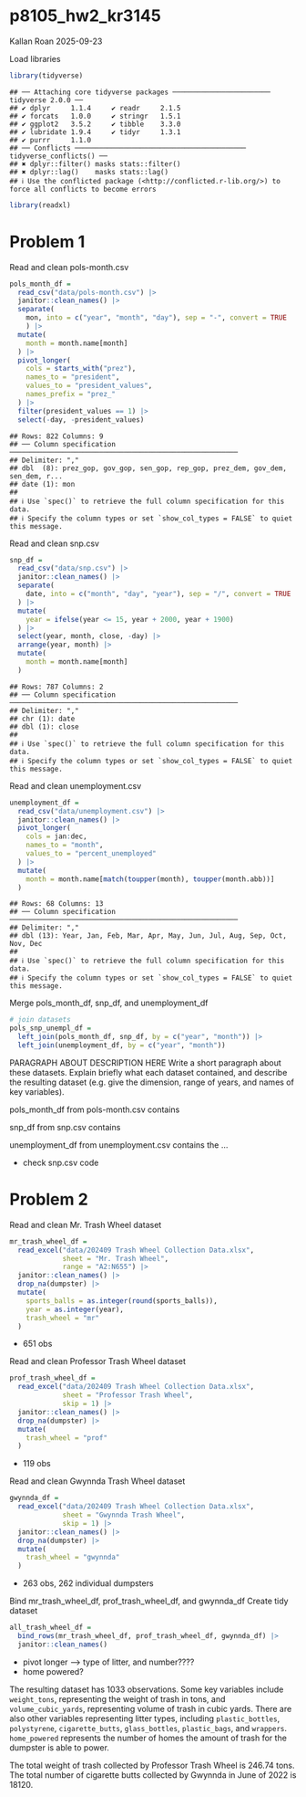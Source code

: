 p8105_hw2_kr3145
================
Kallan Roan
2025-09-23

Load libraries

``` r
library(tidyverse)
```

    ## ── Attaching core tidyverse packages ──────────────────────── tidyverse 2.0.0 ──
    ## ✔ dplyr     1.1.4     ✔ readr     2.1.5
    ## ✔ forcats   1.0.0     ✔ stringr   1.5.1
    ## ✔ ggplot2   3.5.2     ✔ tibble    3.3.0
    ## ✔ lubridate 1.9.4     ✔ tidyr     1.3.1
    ## ✔ purrr     1.1.0     
    ## ── Conflicts ────────────────────────────────────────── tidyverse_conflicts() ──
    ## ✖ dplyr::filter() masks stats::filter()
    ## ✖ dplyr::lag()    masks stats::lag()
    ## ℹ Use the conflicted package (<http://conflicted.r-lib.org/>) to force all conflicts to become errors

``` r
library(readxl)
```

# Problem 1

Read and clean pols-month.csv

``` r
pols_month_df = 
  read_csv("data/pols-month.csv") |> 
  janitor::clean_names() |> 
  separate(
    mon, into = c("year", "month", "day"), sep = "-", convert = TRUE
    ) |>
  mutate(
    month = month.name[month]
  ) |> 
  pivot_longer(
    cols = starts_with("prez"),
    names_to = "president",
    values_to = "president_values",
    names_prefix = "prez_" 
  ) |> 
  filter(president_values == 1) |> 
  select(-day, -president_values) 
```

    ## Rows: 822 Columns: 9
    ## ── Column specification ────────────────────────────────────────────────────────
    ## Delimiter: ","
    ## dbl  (8): prez_gop, gov_gop, sen_gop, rep_gop, prez_dem, gov_dem, sen_dem, r...
    ## date (1): mon
    ## 
    ## ℹ Use `spec()` to retrieve the full column specification for this data.
    ## ℹ Specify the column types or set `show_col_types = FALSE` to quiet this message.

Read and clean snp.csv

``` r
snp_df = 
  read_csv("data/snp.csv") |> 
  janitor::clean_names() |> 
  separate(
    date, into = c("month", "day", "year"), sep = "/", convert = TRUE
  ) |> 
  mutate(
    year = ifelse(year <= 15, year + 2000, year + 1900)
  ) |> 
  select(year, month, close, -day) |> 
  arrange(year, month) |> 
  mutate(
    month = month.name[month]
  )
```

    ## Rows: 787 Columns: 2
    ## ── Column specification ────────────────────────────────────────────────────────
    ## Delimiter: ","
    ## chr (1): date
    ## dbl (1): close
    ## 
    ## ℹ Use `spec()` to retrieve the full column specification for this data.
    ## ℹ Specify the column types or set `show_col_types = FALSE` to quiet this message.

Read and clean unemployment.csv

``` r
unemployment_df = 
  read_csv("data/unemployment.csv") |> 
  janitor::clean_names() |> 
  pivot_longer(
    cols = jan:dec,
    names_to = "month",
    values_to = "percent_unemployed"
  ) |> 
  mutate(
    month = month.name[match(toupper(month), toupper(month.abb))]
  )
```

    ## Rows: 68 Columns: 13
    ## ── Column specification ────────────────────────────────────────────────────────
    ## Delimiter: ","
    ## dbl (13): Year, Jan, Feb, Mar, Apr, May, Jun, Jul, Aug, Sep, Oct, Nov, Dec
    ## 
    ## ℹ Use `spec()` to retrieve the full column specification for this data.
    ## ℹ Specify the column types or set `show_col_types = FALSE` to quiet this message.

Merge pols_month_df, snp_df, and unemployment_df

``` r
# join datasets
pols_snp_unempl_df =
  left_join(pols_month_df, snp_df, by = c("year", "month")) |> 
  left_join(unemployment_df, by = c("year", "month")) 
```

PARAGRAPH ABOUT DESCRIPTION HERE Write a short paragraph about these
datasets. Explain briefly what each dataset contained, and describe the
resulting dataset (e.g. give the dimension, range of years, and names of
key variables).

pols_month_df from pols-month.csv contains

snp_df from snp.csv contains

unemployment_df from unemployment.csv contains the …

- check snp.csv code

# Problem 2

Read and clean Mr. Trash Wheel dataset

``` r
mr_trash_wheel_df =
  read_excel("data/202409 Trash Wheel Collection Data.xlsx", 
             sheet = "Mr. Trash Wheel",
             range = "A2:N655") |> 
  janitor::clean_names() |> 
  drop_na(dumpster) |> 
  mutate(
    sports_balls = as.integer(round(sports_balls)),
    year = as.integer(year),
    trash_wheel = "mr"
  )
```

- 651 obs

Read and clean Professor Trash Wheel dataset

``` r
prof_trash_wheel_df =
  read_excel("data/202409 Trash Wheel Collection Data.xlsx", 
             sheet = "Professor Trash Wheel",
             skip = 1) |> 
  janitor::clean_names() |> 
  drop_na(dumpster) |> 
  mutate(
    trash_wheel = "prof"
  )
```

- 119 obs

Read and clean Gwynnda Trash Wheel dataset

``` r
gwynnda_df =
  read_excel("data/202409 Trash Wheel Collection Data.xlsx", 
             sheet = "Gwynnda Trash Wheel",
             skip = 1) |> 
  janitor::clean_names() |> 
  drop_na(dumpster) |> 
  mutate(
    trash_wheel = "gwynnda"
  )
```

- 263 obs, 262 individual dumpsters

Bind mr_trash_wheel_df, prof_trash_wheel_df, and gwynnda_df Create tidy
dataset

``` r
all_trash_wheel_df =
  bind_rows(mr_trash_wheel_df, prof_trash_wheel_df, gwynnda_df) |> 
  janitor::clean_names()
```

- pivot longer –\> type of litter, and number????
- home powered?

The resulting dataset has 1033 observations. Some key variables include
`weight_tons`, representing the weight of trash in tons, and
`volume_cubic_yards`, representing volume of trash in cubic yards. There
are also other variables representing litter types, including
`plastic_bottles`, `polystyrene`, `cigarette_butts`, `glass_bottles`,
`plastic_bags`, and `wrappers`. `home_powered` represents the number of
homes the amount of trash for the dumpster is able to power.

The total weight of trash collected by Professor Trash Wheel is 246.74
tons. The total number of cigarette butts collected by Gwynnda in June
of 2022 is 18120.
